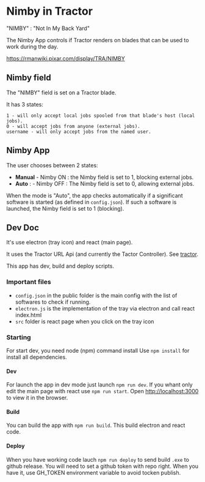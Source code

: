 # Nimby in Tractor 

"NIMBY" : "Not In My Back Yard"  

The Nimby App controls if Tractor renders on blades that can be used to work during the day. 


https://rmanwiki.pixar.com/display/TRA/NIMBY

## Nimby field

The "NIMBY" field is set on a Tractor blade.

It has 3 states:
```
1 - will only accept local jobs spooled from that blade's host (local jobs).
0 - will accept jobs from anyone (external jobs).
username - will only accept jobs from the named user.
```

## Nimby App

The user chooses between 2 states:
- **Manual** - Nimby ON : the Nimby field is set to 1, blocking external jobs.  
- **Auto** : - Nimby OFF : The Nimby field is set to 0, allowing external jobs.  

When the mode is "Auto", the app checks automatically if a significant software is started (as defined in `config.json`).
If such a software is launched, the Nimby field is set to 1 (blocking).


## Dev Doc

It's use electron (tray icon) and react (main page).

It uses the Tractor URL Api (and currently the Tactor Controller). See [tractor](https://github.com/ArtFXDev/tractor).

This app has dev, build and deploy scripts.

### Important files

- `config.json` in the public folder is the main config with the list of softwares to check if running.
- `electron.js` is the implementation of the tray via electron and call react index.html
- `src` folder is react page when you click on the tray icon

### Starting

For start dev, you need node (npm) command install
Use `npm install` for install all dependencies.

#### Dev

For launch the app in dev mode just launch `npm run dev`.
If you whant only edit the main page with react use `npm run start`.
Open [http://localhost:3000](http://localhost:3000) to view it in the browser.

#### Build

You can build the app with `npm run build`.
This build electron and react code.

#### Deploy

When you have working code lauch `npm run deploy` to send build `.exe` to github release.
You will need to set a github token with repo right. When you have it, use GH_TOKEN environment variable to avoid tocken publish.
